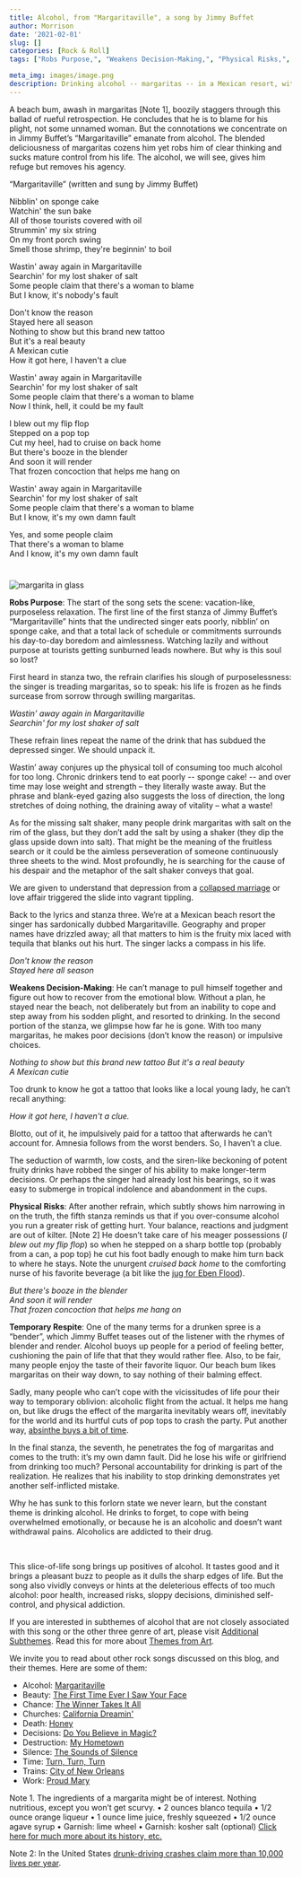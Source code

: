 ```yaml
---
title: Alcohol, from "Margaritaville", a song by Jimmy Buffet
author: Morrison
date: '2021-02-01'
slug: []
categories: [Rock & Roll]
tags: ["Robs Purpose,", "Weakens Decision-Making,", "Physical Risks,", "Temporary Respite", ]

meta_img: images/image.png
description: Drinking alcohol -- margaritas -- in a Mexican resort, with a disconsolate beachcomber figuring out his life
---
```


A beach bum, awash in margaritas [Note 1], boozily staggers through this ballad of rueful retrospection.  He concludes that he is to blame for his plight, not some unnamed woman.  But the connotations we concentrate on in Jimmy Buffet’s “Margaritaville” emanate from alcohol.  The blended deliciousness of margaritas cozens him yet robs him of clear thinking and sucks mature control from his life.  The alcohol, we will see, gives him refuge but removes his agency.

<!--more-->

“Margaritaville” (written and sung by Jimmy Buffet)

Nibblin' on sponge cake  
Watchin' the sun bake  
All of those tourists covered with oil  
Strummin' my six string  
On my front porch swing  
Smell those shrimp, they're beginnin' to boil  
	
Wastin' away again in Margaritaville  
Searchin' for my lost shaker of salt  
Some people claim that there's a woman to blame  
But I know, it's nobody's fault  	

Don't know the reason  
Stayed here all season  
Nothing to show but this brand new tattoo  
But it's a real beauty  
A Mexican cutie  
How it got here, I haven't a clue  
	
Wastin' away again in Margaritaville  
Searchin' for my lost shaker of salt  
Some people claim that there's a woman to blame  
Now I think, hell, it could be my fault  
	
I blew out my flip flop  
Stepped on a pop top  
Cut my heel, had to cruise on back home  
But there's booze in the blender  
And soon it will render  
That frozen concoction that helps me hang on  
	
Wastin' away again in Margaritaville  
Searchin' for my lost shaker of salt  
Some people claim that there's a woman to blame  
But I know, it's my own damn fault  
	
Yes, and some people claim  
That there's a woman to blame  
And I know, it's my own damn fault  

# <poem lyric end>

![margarita in glass](/media/AlcoholMargarita.jpg)

**Robs Purpose**: The start of the song sets the scene: vacation-like, purposeless relaxation.  The first line of the first stanza of Jimmy Buffet’s “Margaritaville” hints that the undirected singer eats poorly, nibblin’ on sponge cake, and that a total lack of schedule or commitments surrounds his day-to-day boredom and aimlessness.  Watching lazily and without purpose at tourists getting sunburned leads nowhere.  But why is this soul so lost?

First heard in stanza two, the refrain clarifies his slough of purposelessness: the singer is treading margaritas, so to speak: his life is frozen as he finds surcease from sorrow through swilling margaritas.  

*Wastin' away again in Margaritaville*  
*Searchin' for my lost shaker of salt*

These refrain lines repeat the name of the drink that has subdued the depressed singer.  We should unpack it.

  Wastin’ away conjures up the physical toll of consuming too much alcohol for too long.  Chronic drinkers tend to eat poorly -- sponge cake! -- and over time may lose weight and strength – they literally waste away.  But the phrase and blank-eyed gazing also suggests the loss of direction, the long stretches of doing nothing, the draining away of vitality – what a waste! 

  As for the missing salt shaker, many people drink margaritas with salt on the rim of the glass, but they don’t add the salt by using a shaker (they dip the glass upside down into salt).  That might be the meaning of the fruitless search or it could be the aimless perseveration of someone continuously three sheets to the wind.  Most profoundly, he is searching for the cause of his despair and the metaphor of the salt shaker conveys that goal.

We are given to understand that depression from a [collapsed marriage](https://themesfromart.com/blog/2021-02-03-alcohol-woolf-nichols/alcoholwoolfnichols/) or love affair triggered the slide into vagrant tippling.

Back to the lyrics and stanza three.  We’re at a Mexican beach resort the singer has sardonically dubbed Margaritaville.  Geography and proper names have drizzled away; all that matters to him is the fruity mix laced with tequila that blanks out his hurt.  The singer lacks a compass in his life.  

*Don't know the reason*  
*Stayed here all season*

**Weakens Decision-Making**:  He can’t manage to pull himself together and figure out how to recover from the emotional blow.  Without a plan, he stayed near the beach, not deliberately but from an inability to cope and step away from his sodden plight, and resorted to drinking.  In the second portion of the stanza, we glimpse how far he is gone.  With too many margaritas, he makes poor decisions (don’t know the reason) or impulsive choices.

*Nothing to show but this brand new tattoo*
*But it's a real beauty*  
*A Mexican cutie*

Too drunk to know he got a tattoo that looks like a local young lady, he can’t recall anything: 

*How it got here, I haven't a clue.*  

Blotto, out of it, he impulsively paid for a tattoo that afterwards he can’t account for.  Amnesia follows from the worst benders.  So, I haven’t a clue.

The seduction of warmth, low costs, and the siren-like beckoning of potent fruity drinks have robbed the singer of his ability to make longer-term decisions.   Or perhaps the singer had already lost his bearings, so it was easy to submerge in tropical indolence and abandonment in the cups.

**Physical Risks**:  After another refrain, which subtly shows him narrowing in on the truth, the fifth stanza reminds us that if you over-consume alcohol you run a greater risk of getting hurt.  Your balance, reactions and judgment are out of kilter. [Note 2] He doesn’t take care of his meager possessions (*I blew out my flip flop*) so when he stepped on a sharp bottle top (probably from a can, a pop top) he cut his foot badly enough to make him turn back to where he stays.  Note the unurgent *cruised back home* to the comforting nurse of his favorite beverage (a bit like the [jug for Eben Flood](https://themesfromart.com/post/2021-01-24-alcohol-flood-frost/alcohol/)).  
 
*But there's booze in the blender*  
*And soon it will render*  
*That frozen concoction that helps me hang on*  

**Temporary Respite**: One of the many terms for a drunken spree is a “bender”, which Jimmy Buffet teases out of the listener with the rhymes of blender and render.  Alcohol buoys up people for a period of feeling better, cushioning the pain of life that that they would rather flee.  Also, to be fair, many people enjoy the taste of their favorite liquor.  Our beach bum likes margaritas on their way down, to say nothing of their balming effect.

Sadly, many people who can’t cope with the vicissitudes of life pour their way to temporary oblivion: alcoholic flight from the actual.  It helps me hang on, but like drugs the effect of the margarita inevitably wears off, inevitably for the world and its hurtful cuts of pop tops to crash the party.  Put another way, [absinthe buys a bit of time](https://themesfromart.com/blog/2021-02-03-alcohol-absinthe-degas/alcoholabsinthedegas/).

In the final stanza, the seventh, he penetrates the fog of margaritas and comes to the truth: it’s my own damn fault.  Did he lose his wife or girlfriend from drinking too much?  Personal accountability for drinking is part of the realization.  He realizes that his inability to stop drinking demonstrates yet another self-inflicted mistake. 


Why he has sunk to this forlorn state we never learn, but the constant theme is drinking alcohol.  He drinks to forget, to cope with being overwhelmed emotionally, or because he is an alcoholic and doesn’t want withdrawal pains. Alcoholics are addicted to their drug.

&nbsp;

This slice-of-life song brings up positives of alcohol.  It tastes good and it brings a pleasant buzz to people as it dulls the sharp edges of life.  But the song also vividly conveys or hints at the deleterious effects of too much alcohol: poor health, increased risks, sloppy decisions, diminished self-control, and physical addiction.


If you are interested in subthemes of alcohol that are not closely associated with this song or the other three genre of art, please visit [Additional Subthemes](https://themesfromart.com/blog/2021-02-03-alcohol-wide-view/alcohol-wide-angle/).  Read this for more about [Themes from Art](http://bit.ly/3sRXopI). 

We invite you to read about other rock songs discussed on this blog, and their themes.  Here are some of them:

* Alcohol: [Margaritaville](https://themesfromart.com/post/2021-02-01-alcohol-margaritaville-buffet/alcoholmargarita/)
* Beauty: [The First Time Ever I Saw Your Face](https://themesfromart.com/post/2021-04-21-beautyflack/beautyflack/)
* Chance: [The Winner Takes It All](https://themesfromart.com/post/2021-03-14-chancechurch/chancechurch/)
* Churches: [California Dreamin'](https://themesfromart.com/post/2021-05-21-churches-from-california-dreamin-a-song-by-the-mamas-the-papas/churchescalifornia/)   
* Death: [Honey](https://themesfromart.com/post/2021-05-03-death-from-honey-sung-by-bobby-goldsboro/deathhoney/)
* Decisions: [Do You Believe in Magic?](https://themesfromart.com/post/2021-02-08-decisions-from-do-you-believe-in-magic-a-song-by-the-lovin-spoonful/decisionsmagicspoonful/)
* Destruction:	[My Hometown](https://themesfromart.com/post/2021-02-18-destruction-from-my-hometown-a-rock-ballad-by-bruce-springsteen/destructhometown/)
* Silence: [The Sounds of Silence](https://themesfromart.com/post/2021-04-08-silencesounds/silencesounds/)
* Time:	[Turn, Turn, Turn](https://themesfromart.com/post/2021-03-08-time-from-turn-turn-turn-by-the-byrds/timeturnturn/)
* Trains: [City of New Orleans](https://themesfromart.com/post/2021-05-10-trainsorleans/trainsorleans/)
* Work:	 [Proud Mary](https://themesfromart.com/post/2021-02-26-workproud/workproud/)


Note 1. The ingredients of a margarita might be of interest.  Nothing nutritious, except you won’t get scurvy.
•	2 ounces blanco tequila 
•	1/2 ounce orange liqueur 
•	1 ounce lime juice, freshly squeezed 
•	1/2 ounce agave syrup 
•	Garnish: lime wheel 
•	Garnish: kosher salt (optional) [Click here for much more about its history, etc.](https://www.liquor.com/recipes/margarita/)

Note 2: In the United States [drunk-driving crashes claim more than 10,000 lives per year](https://www.nhtsa.gov/risky-driving/drunk-driving). 
